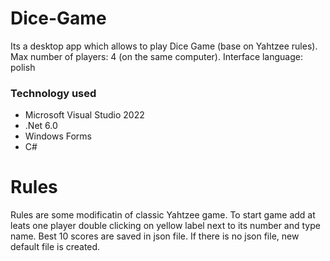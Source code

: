 # Dice-Game
Its a desktop app which allows to play Dice Game (base on Yahtzee rules). Max number of players: 4 (on the same computer).
Interface language: polish

<h3>Technology used</h3>
<ul>
<li>Microsoft Visual Studio 2022</li>
<li>.Net 6.0</li>
<li>Windows Forms</li>
<li>C#</li>
</ul>

<h1>Rules</h1>
Rules are some modificatin of classic Yahtzee game. 
To start game add at leats one player double clicking on yellow label next to its number and type name.
Best 10 scores are saved in json file. If there is no json file, new default file is created.
